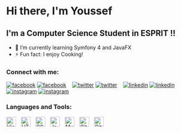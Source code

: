 # Hi there, I'm Youssef 


## I'm a Computer Science Student in ESPRIT !!

- 🌱 I’m currently learning Symfony 4 and JavaFX
- ⚡ Fun fact: I enjoy Cooking! 

### Connect with me:

[![facebook](./img/facebook-light.svg)](https://www.facebook.com/profile.php?id=100009298734153#gh-light-mode-only)
[![facebook](./img/facebook-dark.svg)](https://www.facebook.com/profile.php?id=100009298734153#gh-dark-mode-only)
&nbsp;&nbsp;
[![twitter](./img/twitter-light.svg)](https://twitter.com/youssefjaoua2#gh-light-mode-only)
[![twitter](./img/twitter-dark.svg)](https://twitter.com/youssefjaoua2#gh-dark-mode-only)
&nbsp;&nbsp;
[![linkedin](./img/linkedin-light.svg)](https://www.linkedin.com/in/youssef-jaoua-b74b47162/#gh-light-mode-only)
[![linkedin](./img/linkedin-dark.svg)](https://www.linkedin.com/in/youssef-jaoua-b74b47162/#gh-dark-mode-only)
&nbsp;&nbsp;
[![instagram](./img/instagram-light.svg)](https://www.instagram.com/jaoua_youssef/#gh-light-mode-only)
[![instagram](./img/instagram-dark.svg)](https://www.instagram.com/jaoua_youssef/#gh-dark-mode-only)

### Languages and Tools:

<img align="left" alt="Visual Studio Code" width="26px" src="https://cdn.jsdelivr.net/gh/devicons/devicon/icons/vscode/vscode-original.svg" style="padding-right:10px;" />
<img align="left" alt="HTML5" width="26px" src="https://cdn.jsdelivr.net/gh/devicons/devicon/icons/html5/html5-original.svg" style="padding-right:10px;" />
<img align="left" alt="CSS3" width="26px" src="https://cdn.jsdelivr.net/gh/devicons/devicon/icons/css3/css3-original.svg" style="padding-right:10px;" />
<img align="left" alt="JavaScript" width="26px" src="https://cdn.jsdelivr.net/gh/devicons/devicon/icons/javascript/javascript-original.svg" style="padding-right:10px;" />
<img align="left" alt="MySQL" width="26px" src="https://cdn.jsdelivr.net/gh/devicons/devicon/icons/mysql/mysql-original.svg" style="padding-right:10px;" />
<img align="left" alt="GitHub" width="26px" src="https://user-images.githubusercontent.com/3369400/139448065-39a229ba-4b06-434b-bc67-616e2ed80c8f.png" style="padding-right:10px;" />
<img align="left" alt="GitHub" width="26px" src="https://user-images.githubusercontent.com/3369400/139447912-e0f43f33-6d9f-45f8-be46-2df5bbc91289.png" style="padding-right:10px;" />



<br />
<br />



[twitter]: https://twitter.com/youssefjaoua2
[facebook]: https://www.facebook.com/profile.php?id=100009298734153
[instagram]: https://www.instagram.com/jaoua_youssef/
[linkedin]: https://www.linkedin.com/in/youssef-jaoua-b74b47162/

